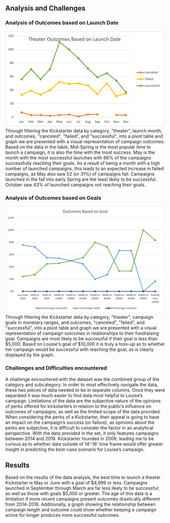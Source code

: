 ## Analysis and Challenges
### Analysis of Outcomes based on Launch Date
![](Resources/Theater_Outcomes_vs_Launch.png)
Through filtering the Kickstarter data by category, "theater", launch month, and outcomes, "canceled", "failed", and "successful", into a pivot table and graph we are presented with a visual representation of campaign outcomes.
Based on the data in the table, Mid-Spring is the most popular time to launch a campaign, it is also the time with the most success.
May is the month with the most successful launches with 66% of the campaigns successfully reaching their goals.
As a result of being a month with a high number of launched campaigns, this leads to an expected increase in failed campaigns, as May also saw 52 (or 31%) of campaigns fail. 
Campaigns launched in the fall into early Spring are the least likely to be successful.
October saw 43% of launched campaigns not reaching their goals. 
### Analysis of Outcomes based on Goals
![](Resources/outcomes_vs_goals.png)
Through filtering the Kickstarter data by category, "theater", campaign goals in monetary ranges, and outcomes, "canceled", "failed", and "successful", into a pivot table and graph we are presented with a visual representation of campaign outcomes in relationships to their fundraising goal.
Campaigns are most likely to be successful if their goal is less than $5,000.
Based on Louise's goal of $10,000 it is truly a toss-up as to whether her campaign would be successful with reaching the goal, as is clearly displayed by the graph.
### Challenges and Difficulties encountered
A challenge encountered with the dataset was the combined group of the category and subcategory.
In order to most effectively navigate the data, these two pieces of data needed to be in separate columns.
Once they were separated it was much easier to find data most helpful to Louise’s campaign.
Limitations of the data are the subjective nature of the opinions of perks offered for kickstarters in relation to the public’s influence on outcomes of campaigns, as well as the limited scope of the data provided.
When considering the perks of a Kickstarter, their appeal is going to have an impact on the campaign’s success (or failure), as opinions about the perks are subjective, it is difficult to consider the factor in an analytical perspective.
With the data provided in the set, it only features campaigns between 2014 and 2016. Kickstarter founded in 2009, leading me to be curious as to whether data outside of 14’-16’ time frame would offer greater insight in predicting the best-case scenario for Louise’s campaign.
## Results
Based on the results of the data analysis, the best time to launch a theater Kickstarter is May or June with a goal of $4,999 or less.
Campaigns launched in September through March are far less likely to be successful; as well as those with goals $5,000 or greater.
The age of this data is a limitation if more recent campaigns present outcomes drastically different from 2014-2016.
Additionally, a graph showing the relationship between campaign length and outcome could show whether keeping a campaign active for longer produces more successful outcomes.
